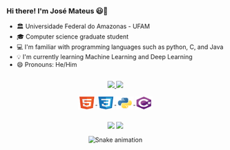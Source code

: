 ### Hi there! I'm José Mateus 😃👋

- 🏛️ Universidade Federal do Amazonas - UFAM
- 🎓 Computer science graduate student
- 💻 I'm familiar with programming languages such as python, C, and Java
- 💡 I'm currently learning Machine Learning and Deep Learning
- 😄 Pronouns: He/Him

<!--
- 🔭 I’m currently working on ...
- 🌱 I’m currently learning ...
- 👯 I’m looking to collaborate on ...
- 🤔 I’m looking for help with ...
- 💬 Ask me about ...
- 📫 How to reach me: ...
- 😄 Pronouns: ...
- ⚡ Fun fact: ...
-->

##

<div align="center">
  <a href="https://github.com/josemateusc">
  <img height="130em" src="https://github-readme-stats.vercel.app/api?username=josemateusc&show_icons=true&theme=tokyonight&include_all_commits=true&count_private=true"/>
  <img height="130em" src="https://github-readme-stats.vercel.app/api/top-langs/?username=josemateusc&layout=compact&langs_count=7&theme=tokyonight"/>
</div>



<div style="display: inline_block"><br>
    <div align="center">
    <img align="center" alt="Jose-HTML" height="30" width="40" src="https://raw.githubusercontent.com/devicons/devicon/master/icons/html5/html5-original.svg">
    <img align="center" alt="Jose-CSS" height="30" width="40" src="https://raw.githubusercontent.com/devicons/devicon/master/icons/css3/css3-original.svg">
    <img align="center" alt="Jose-Python" height="30" width="40" src="https://raw.githubusercontent.com/devicons/devicon/master/icons/python/python-original.svg">
    <img align="center" alt="Jose-C" height="30" width="40" src="https://raw.githubusercontent.com/devicons/devicon/master/icons/csharp/csharp-original.svg">
  </div>
</div>

##

<div align="center"> 
  <a href = "mailto:jose.cordova@icomp.ufam.edu.br"><img src="https://img.shields.io/badge/-Gmail-%23333?style=for-the-badge&logo=gmail&logoColor=white" target="_blank"></a>
  <a href="https://www.linkedin.com/in/jose-mateus-cordova-rodrigues" target="_blank"><img src="https://img.shields.io/badge/LinkedIn-0077B5?style=for-the-badge&logo=linkedin&logoColor=white" target="_blank"></a> 
 
![Snake animation](https://github.com/josemateusc/josemateusc/blob/output/github-contribution-grid-snake.svg)

</div>
